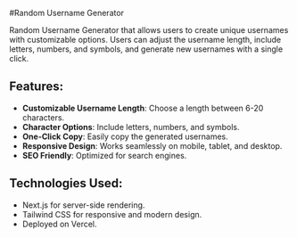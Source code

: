 #Random Username Generator

Random Username Generator that allows users to create unique usernames with customizable options. Users can adjust the username length, include letters, numbers, and symbols, and generate new usernames with a single click.

## Features:
- **Customizable Username Length**: Choose a length between 6-20 characters.
- **Character Options**: Include letters, numbers, and symbols.
- **One-Click Copy**: Easily copy the generated usernames.
- **Responsive Design**: Works seamlessly on mobile, tablet, and desktop.
- **SEO Friendly**: Optimized for search engines.

## Technologies Used:
- Next.js for server-side rendering.
- Tailwind CSS for responsive and modern design.
- Deployed on Vercel.
